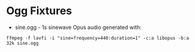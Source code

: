# Ogg Fixtures

* sine.ogg - 1s sinewave Opus audio generated with:

```console
ffmpeg -f lavfi -i "sine=frequency=440:duration=1" -c:a libopus -b:a 32k sine.ogg
```
